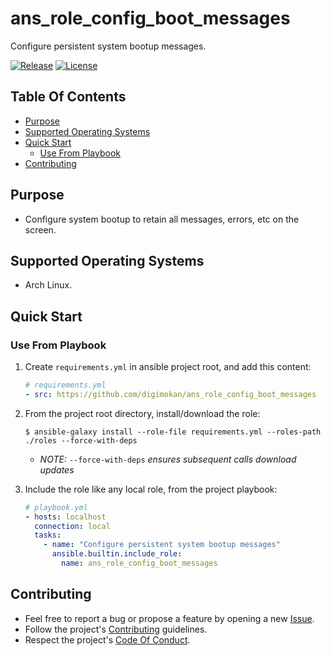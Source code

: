# ans_role_config_boot_messages

Configure persistent system bootup messages.

[![Release](https://img.shields.io/github/release/digimokan/ans_role_config_boot_messages.svg?label=release)](https://github.com/digimokan/ans_role_config_boot_messages/releases/latest "Latest Release Notes")
[![License](https://img.shields.io/badge/license-MIT-blue.svg?label=license)](LICENSE.txt "Project License")

## Table Of Contents

* [Purpose](#purpose)
* [Supported Operating Systems](#supported-operating-systems)
* [Quick Start](#quick-start)
    * [Use From Playbook](#use-from-playbook)
* [Contributing](#contributing)

## Purpose

* Configure system bootup to retain all messages, errors, etc on the screen.

## Supported Operating Systems

* Arch Linux.

## Quick Start

### Use From Playbook

1. Create `requirements.yml` in ansible project root, and add this content:

   ```yaml
   # requirements.yml
   - src: https://github.com/digimokan/ans_role_config_boot_messages
   ```

2. From the project root directory, install/download the role:

   ```shell
   $ ansible-galaxy install --role-file requirements.yml --roles-path ./roles --force-with-deps
   ```

   * _NOTE:_ `--force-with-deps` _ensures subsequent calls download updates_

3. Include the role like any local role, from the project playbook:

   ```yaml
   # playbook.yml
   - hosts: localhost
     connection: local
     tasks:
       - name: "Configure persistent system bootup messages"
         ansible.builtin.include_role:
           name: ans_role_config_boot_messages
   ```

## Contributing

* Feel free to report a bug or propose a feature by opening a new
  [Issue](https://github.com/digimokan/ans_role_config_boot_messages/issues).
* Follow the project's [Contributing](CONTRIBUTING.md) guidelines.
* Respect the project's [Code Of Conduct](CODE_OF_CONDUCT.md).

